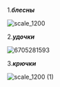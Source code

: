 
1.***блесны***

![scale_1200](https://github.com/user-attachments/assets/1b52bf65-9414-4b71-96b4-b06d2c73844c)

2.***удочки***

![6705281593](https://github.com/user-attachments/assets/e8c93864-7823-4981-a6f9-74846b58118b)

3.***крючки***

![scale_1200 (1)](https://github.com/user-attachments/assets/eac3859d-cba2-4878-9e26-72bbb02c619b)


